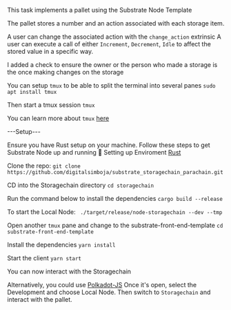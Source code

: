

This task implements a pallet using the Substrate Node Template

The pallet stores a number and an action associated with each storage
item.

A user can change the associated action with the `change_action` extrinsic
A user can execute a call of either `Increment`, `Decrement`, `Idle` to affect
the stored value in a specific way.

I added a check to ensure the owner or the person who made a storage is the once
making changes on the storage


You can setup `tmux` to be able to split the terminal into several panes
`sudo apt install tmux`

Then start a tmux session
`tmux`

You can learn more about `tmux` [here](https://linuxize.com/post/getting-started-with-tmux/)



---Setup---

Ensure you have Rust setup on your machine. Follow these steps to get Substrate Node up and running
📝 Setting up Enviroment [Rust](https://docs.substrate.io/tutorials/v3/create-your-first-substrate-chain/)

Clone the repo:
`git clone https://github.com/digitalsimboja/substrate_storagechain_parachain.git`

CD into the Storagechain directory
`cd storagechain`

Run the command below to install the dependencies
`cargo build --release`

To start the Local Node:
` ./target/release/node-storagechain --dev --tmp`

Open another `tmux` pane and change to the substrate-front-end-template
`cd substrate-front-end-template`

Install the dependencies
`yarn install`

Start the client 
`yarn start`

You can now interact with the Storagechain

Alternatively, you could use [Polkadot-JS](https://polkadot.js.org/apps/#/explorer)
Once it's open, select the Development and choose Local Node.
Then switch to `Storagechain` and interact with the pallet.

